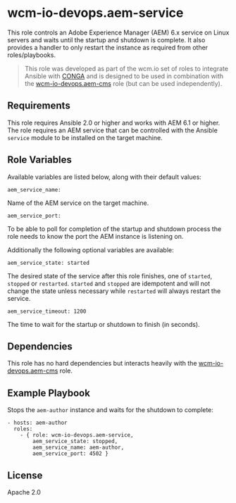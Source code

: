 # wcm-io-devops.aem-service

This role controls an Adobe Experience Manager (AEM) 6.x service on Linux servers and waits until the startup and shutdown is complete. It also provides a handler to only restart the instance as required from other roles/playbooks.
> This role was developed as part of the wcm.io set of roles to integrate Ansible with [CONGA](http://devops.wcm.io/conga/) and is designed to be used in combination with the [wcm-io-devops.aem-cms](https://github.com/wcm-io-devops/ansible-aem-cms) role (but can be used independently).

## Requirements

This role requires Ansible 2.0 or higher and works with AEM 6.1 or higher. The role requires an AEM service that can be controlled with the Ansible `service` module to be installed on the target machine.

## Role Variables

Available variables are listed below, along with their default values:

	aem_service_name: 

Name of the AEM service on the target machine. 

	aem_service_port:
 
To be able to poll for completion of the startup and shutdown process the role needs to know the port the AEM instance is listening on. 

Additionally the following optional variables are available:

	aem_service_state: started

The desired state of the service after this role finishes, one of `started`, `stopped` or `restarted`. `started` and `stopped` are idempotent and will not change the state unless necessary while `restarted` will always restart the service. 

	aem_service_timeout: 1200

The time to wait for the startup or shutdown to finish (in seconds).


## Dependencies

This role has no hard dependencies but interacts heavily with the [wcm-io-devops.aem-cms](https://github.com/wcm-io-devops/ansible-aem-cms) role.

## Example Playbook

Stops the `aem-author` instance and waits for the shutdown to complete: 

	- hosts: aem-author
	  roles:
	    - { role: wcm-io-devops.aem-service,
	        aem_service_state: stopped,
	        aem_service_name: aem-author,
	        aem_service_port: 4502 }

## License

Apache 2.0
